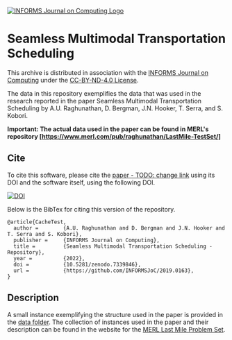 [![INFORMS Journal on Computing Logo](https://INFORMSJoC.github.io/logos/INFORMS_Journal_on_Computing_Header.jpg)](https://pubsonline.informs.org/journal/ijoc)

# Seamless Multimodal Transportation Scheduling

This archive is distributed in association with the [INFORMS Journal on
Computing](https://pubsonline.informs.org/journal/ijoc) under the [CC-BY-ND-4.0 License](https://creativecommons.org/licenses/by-nd/4.0/).

The data in this repository exemplifies the data
that was used in the research reported in the paper 
Seamless Multimodal Transportation Scheduling by A.U. Raghunathan, D. Bergman, J.N. Hooker, T. Serra, and S. Kobori. 

**Important: The actual data used in the paper can be found in MERL's repository [https://www.merl.com/pub/raghunathan/LastMile-TestSet/]**

## Cite

To cite this software, please cite the [paper - TODO: change link](https://doi.org/10.1287/ijoc.2019.0934) using its DOI and the software itself, using the following DOI.



[![DOI](https://zenodo.org/badge/512287402.svg)](https://zenodo.org/badge/latestdoi/512287402)

Below is the BibTex for citing this version of the repository.

```
@article{CacheTest,
  author =        {A.U. Raghunathan and D. Bergman and J.N. Hooker and T. Serra and S. Kobori},
  publisher =     {INFORMS Journal on Computing},
  title =         {Seamless Multimodal Transportation Scheduling - Repository},
  year =          {2022},
  doi =           {10.5281/zenodo.7339846},
  url =           {https://github.com/INFORMSJoC/2019.0163},
}  
```

## Description

A small instance exemplifying the structure used in the paper is provided in the [data folder](data/). The collection of instances used in the paper and their description can be found in the website for the [MERL Last Mile Problem Set](https://www.merl.com/pub/raghunathan/LastMile-TestSet).

